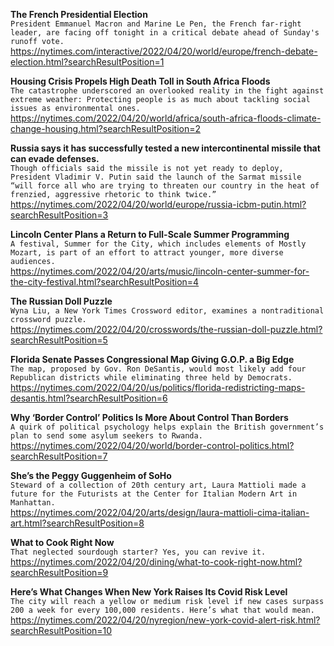 **The French Presidential Election**\
`President Emmanuel Macron and Marine Le Pen, the French far-right leader, are facing off tonight in a critical debate ahead of Sunday's runoff vote.`\
https://nytimes.com/interactive/2022/04/20/world/europe/french-debate-election.html?searchResultPosition=1

**Housing Crisis Propels High Death Toll in South Africa Floods**\
`The catastrophe underscored an overlooked reality in the fight against extreme weather: Protecting people is as much about tackling social issues as environmental ones.`\
https://nytimes.com/2022/04/20/world/africa/south-africa-floods-climate-change-housing.html?searchResultPosition=2

**Russia says it has successfully tested a new intercontinental missile that can evade defenses.**\
`Though officials said the missile is not yet ready to deploy, President Vladimir V. Putin said the launch of the Sarmat missile “will force all who are trying to threaten our country in the heat of frenzied, aggressive rhetoric to think twice.”`\
https://nytimes.com/2022/04/20/world/europe/russia-icbm-putin.html?searchResultPosition=3

**Lincoln Center Plans a Return to Full-Scale Summer Programming**\
`A festival, Summer for the City, which includes elements of Mostly Mozart, is part of an effort to attract younger, more diverse audiences.`\
https://nytimes.com/2022/04/20/arts/music/lincoln-center-summer-for-the-city-festival.html?searchResultPosition=4

**The Russian Doll Puzzle**\
`Wyna Liu, a New York Times Crossword editor, examines a nontraditional crossword puzzle.`\
https://nytimes.com/2022/04/20/crosswords/the-russian-doll-puzzle.html?searchResultPosition=5

**Florida Senate Passes Congressional Map Giving G.O.P. a Big Edge**\
`The map, proposed by Gov. Ron DeSantis, would most likely add four Republican districts while eliminating three held by Democrats.`\
https://nytimes.com/2022/04/20/us/politics/florida-redistricting-maps-desantis.html?searchResultPosition=6

**Why ‘Border Control’ Politics Is More About Control Than Borders**\
`A quirk of political psychology helps explain the British government’s plan to send some asylum seekers to Rwanda.`\
https://nytimes.com/2022/04/20/world/border-control-politics.html?searchResultPosition=7

**She’s the Peggy Guggenheim of SoHo**\
`Steward of a collection of 20th century art, Laura Mattioli made a future for the Futurists at the Center for Italian Modern Art in Manhattan.`\
https://nytimes.com/2022/04/20/arts/design/laura-mattioli-cima-italian-art.html?searchResultPosition=8

**What to Cook Right Now**\
`That neglected sourdough starter? Yes, you can revive it.`\
https://nytimes.com/2022/04/20/dining/what-to-cook-right-now.html?searchResultPosition=9

**Here’s What Changes When New York Raises Its Covid Risk Level**\
`The city will reach a yellow or medium risk level if new cases surpass 200 a week for every 100,000 residents. Here’s what that would mean.`\
https://nytimes.com/2022/04/20/nyregion/new-york-covid-alert-risk.html?searchResultPosition=10

